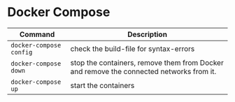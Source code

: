 # Docker Compose

|        Command                             |                        Description                                                     |
|--------------------------------------------|----------------------------------------------------------------------------------------| 
|`docker-compose config`				     | check the build-file for syntax-errors	                                              |
|`docker-compose down`				         | stop the containers, remove them from Docker and remove the connected networks from it.|
|`docker-compose up`                         | start the containers                                                                   |
